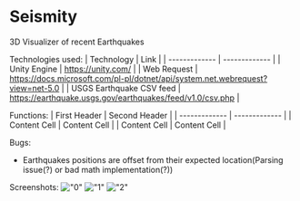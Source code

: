# Seismity
3D Visualizer of recent Earthquakes

Technologies used:
| Technology | Link |
| ------------- | ------------- |
| Unity Engine | https://unity.com/ |
| Web Request | https://docs.microsoft.com/pl-pl/dotnet/api/system.net.webrequest?view=net-5.0 |
| USGS Earthquake CSV feed | https://earthquake.usgs.gov/earthquakes/feed/v1.0/csv.php |

Functions:
| First Header  | Second Header |
| ------------- | ------------- |
| Content Cell  | Content Cell  |
| Content Cell  | Content Cell  |

Bugs:
  - Earthquakes positions are offset from their expected location(Parsing issue(?) or bad math implementation(?))

Screenshots:
!["0"](/Assets/Screenshots/0.png?raw=true)
!["1"](/Assets/Screenshots/1.png?raw=true)
!["2"](/Assets/Screenshots/2.png?raw=true)
